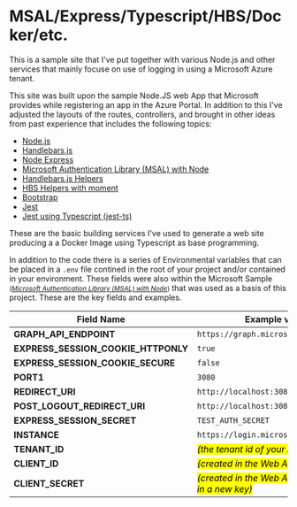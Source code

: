 # MSAL/Express/Typescript/HBS/Docker/etc.

This is a sample site that I've put together with various Node.js and other services that mainly focuse on use of logging in using a Microsoft Azure tenant.

This site was built upon the sample Node.JS web App that Microsoft provides while registering an app in the Azure Portal. In addition to this I've adjusted the layouts of the routes, controllers, and brought in other ideas from past experience that includes the following topics:

- [Node.js]
- [Handlebars.js]
- [Node Express]
- [Microsoft Authentication Library (MSAL) with Node]
- [Handlebars.js Helpers]
- [HBS Helpers with moment]
- [Bootstrap]
- [Jest]
- [Jest using Typescript (jest-ts)]

These are the basic building services I've used to generate a web site producing a a Docker Image using Typescript as base programming.

In addition to the code there is a series of Environmental variables that can be placed in a `.env` file contined in the root of your project and/or contained in your environment. These fields were also within the Microsoft Sample <small>(_[Microsoft Authentication Library (MSAL) with Node]_)</small> that was used as a basis of this project. These are the key fields and examples.

| Field Name | Example value |
|------|---------------|
| **GRAPH_API_ENDPOINT** | `https://graph.microsoft.com/` |
| **EXPRESS_SESSION_COOKIE_HTTPONLY** | `true` |
| **EXPRESS_SESSION_COOKIE_SECURE** | `false` |
| **PORT1** | `3080` |
| **REDIRECT_URI** | `http://localhost:3080/auth/redirect` |
| **POST_LOGOUT_REDIRECT_URI** | `http://localhost:3080` |
| **EXPRESS_SESSION_SECRET** | `TEST_AUTH_SECRET` |
| **INSTANCE** | `https://login.microsoftonline.com` |
| **TENANT_ID** | <mark>_(the tenant id of your Azure service)_</mark> |
| **CLIENT_ID** | <mark>_(created in the Web App registration)_</mark> |
| **CLIENT_SECRET** | <mark>_(created in the Web App registration in a new key)_</mark> |


[Node.js]: https://nodejs.org/en
[Handlebars.js]: https://handlebarsjs.com/
[Node Express]: https://expressjs.com/
[Microsoft Authentication Library (MSAL) with Node]: https://learn.microsoft.com/en-us/entra/identity-platform/tutorial-v2-nodejs-webapp-msal
[Handlebars.js Helpers]: https://github.com/helpers/handlebars-helpers
[HBS Helpers with moment]: https://github.com/helpers/handlebars-helper-moment
[Jest]: https://jestjs.io/
[Jest using Typescript (jest-ts)]: https://www.npmjs.com/package/ts-jest
[Bootstrap]: https://getbootstrap.com/
